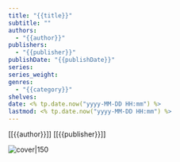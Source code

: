 ```yaml
---
title: "{{title}}"
subtitle: ""
authors:
  - "{{author}}"
publishers:
  - "{{publisher}}"
publishDate: "{{publishDate}}"
series: 
series_weight: 
genres:
  - "{{category}}"
shelves: 
date: <% tp.date.now("yyyy-MM-DD HH:mm") %>
lastmod: <% tp.date.now("yyyy-MM-DD HH:mm") %>
---
```


[[{{author}}]]
[[{{publisher}}]]

![cover|150]({{coverUrl}})